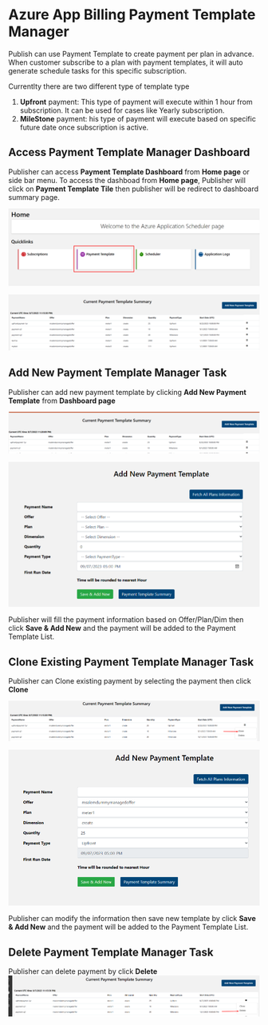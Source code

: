 # Azure App Billing Payment Template Manager 
Publish can use Payment Template to create payment per plan in advance. When customer subscribe to a plan with payment templates, it will auto generate schedule tasks for this specific subscription.

Currentlty there are two different type of template type
1. **Upfront** payment: This type of payment will execute within 1 hour from subscription. It can be used for cases like Yearly subscription.
2. **MileStone** payment: his type of payment will execute based on specific future date once subscription is active.

## Access Payment Template Manager Dashboard
 Publisher can access **Payment Template Dashboard** from **Home page** or side bar menu.
To access the dashboad from **Home page**, Publisher will click on **Payment Template Tile** then publisher will be redirect to dashboard summary page.

![home](./images/plan-1.png)

![dashboard](./images/plan-2.png)


## Add New Payment Template Manager Task

Publisher can add new payment template by clicking **Add New Payment Template** from **Dashboard page**

![add-plan-1](./images/plan-3.png)

![add-plan-2](./images/plan-4.png)

Publisher will fill the payment information based on Offer/Plan/Dim then click **Save & Add New** and the payment will be added to the Payment Template List.


## Clone Existing Payment Template Manager Task

Publisher can Clone existing payment by selecting the payment then click **Clone**

![clone-1](./images/plan-6.png)

![clone-2](./images/plan-7.png)

Publisher can modify the information then save new template by click **Save & Add New** and the payment will be added to the Payment Template List.


## Delete Payment Template Manager Task
Publisher can delete payment by click **Delete**
![delete-1](./images/plan-5.png)





